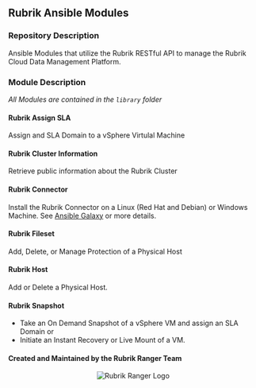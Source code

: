 ## Rubrik Ansible Modules

### Repository Description

Ansible Modules that utilize the Rubrik RESTful API to manage the Rubrik Cloud Data Management Platform.

### Module Description

_All Modules are contained in the `library` folder_

#### Rubrik Assign SLA

Assign and SLA Domain to a vSphere Virtulal Machine

#### Rubrik Cluster Information

Retrieve public information about the Rubrik Cluster

#### Rubrik Connector

Install the Rubrik Connector on a Linux (Red Hat and Debian) or Windows Machine. See [Ansible Galaxy](https://galaxy.ansible.com/rubrik-devops/rubrik-connector/) or more details.


#### Rubrik Fileset

Add, Delete, or Manage Protection of a Physical Host

#### Rubrik Host

Add or Delete a Physical Host.

#### Rubrik Snapshot

- Take an On Demand Snapshot of a vSphere VM and assign an SLA Domain or 
- Initiate an Instant Recovery or Live Mount of a VM.






#### Created and Maintained by the Rubrik Ranger Team

<p></p>
<p align="center">
  <img src="https://user-images.githubusercontent.com/8610203/37415009-6f9cf416-2778-11e8-8b56-052a8e41c3c8.png" alt="Rubrik Ranger Logo"/>
</p>


